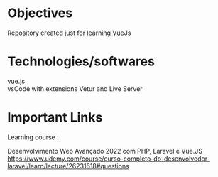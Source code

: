 # Objectives

Repository created just for learning VueJs

# Technologies/softwares

vue.js <br>
vsCode with extensions Vetur and Live Server
 
# Important Links

Learning course :

Desenvolvimento Web Avançado 2022 com PHP, Laravel e Vue.JS <br>
https://www.udemy.com/course/curso-completo-do-desenvolvedor-laravel/learn/lecture/26231618#questions
